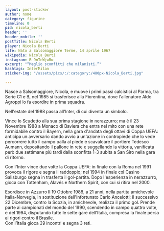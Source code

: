 ```yaml
---
layout: post-sticker
author: none
category: figurine
timeline: 0
pid: nicola_berti
header: ''
header_mobile: ''
postTitle: Nicola Berti
player: Nicola Berti
life: Nato a Salsomaggiore Terme, 14 aprile 1967
wikipedia: Nicola_Berti
instagram: B-9nTeWjwBu
excerpt: "“Meglio sconfitti che milanisti.”"
hashtags: InterMilan
sticker-img: "/assets/pics/:/:category:/480px-Nicola_Berti.jpg"

---
```

Nasce a Salsomaggiore, Nicola, e muove i primi passi calcistici al Parma, tra Serie C1 e B, nel 1985 si trasferisce alla Fiorentina, dove l'allenatore Aldo Agroppi lo fa esordire in prima squadra.

Nell'estate del 1988 passa all'Inter, di cui diventa un simbolo. 

Vince lo Scudetto alla sua prima stagione in nerazzurro; ma è il 23 Novembre 1988 a Monaco di Baviera che entra nel mito con una rete formidabile contro il Bayern, nella gara d'andata degli ottavi di Coppa UEFA: anticipa un avversario dando avvio a un'azione in contropiede che lo vede percorrere tutto il campo palla al piede e scavalcare il portiere Tedesco Aumann, depositando il pallone in rete e suggellando la vittoria, vanificata però due settimane più tardi dalla sconfitta 1-3 subita a San Siro nella gara di ritorno. 

Con l'Inter vince due volte la Coppa UEFA: in finale con la Roma nel 1991 provoca il rigore e segna il raddoppio; nel 1994 in finale col Casino Salisburgo segna in trasferta il gol-partita. Dopo l'esperienza in nerazzurro, gioca con Tottenham, Alavés e Northern Spirit, con cui si ritira nel 2000.

  
Esordisce in Azzurro Il 19 Ottobre 1988, a 21 anni, nella partita amichevole Italia-Norvegia, in sostituzione dell'infortunato Carlo Ancelotti; il successivo 22 Dicembre, contro la Scozia, in amichevole, realizza il primo gol. Prende parte ai campionati del mondo del 1990, scendendo in campo quattro volte, e del 1994, disputando tutte le sette gare dell'Italia, compresa la finale persa ai rigori contro il Brasile.  
Con l’Italia gioca 39 incontri e segna 3 reti.